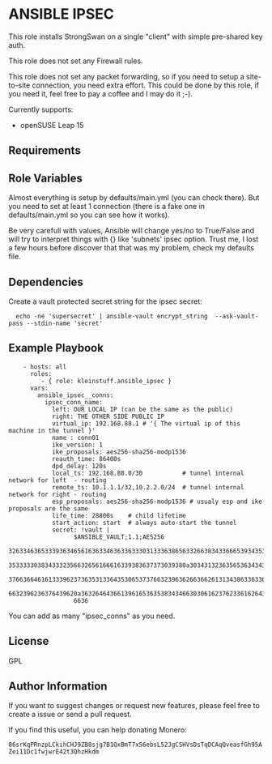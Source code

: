 ANSIBLE IPSEC
=========

This role installs StrongSwan on a single "client" with simple pre-shared key auth.

This role does not set any Firewall rules.

This role does not set any packet forwarding, so if you need to setup a site-to-site 
connection, you need extra effort. This could be done by this role, if you need it,
feel free to pay a coffee and I may do it ;-).

Currently supports:
* openSUSE Leap 15

Requirements
------------



Role Variables
--------------

Almost everything is setup by defaults/main.yml (you can check there).
But you need to set at least 1 connection (there is a fake one in 
defaults/main.yml so you can see how it works).

Be very carefull with values, Ansible will change yes/no to True/False and will 
try to interpret things with {} like 'subnets' ipsec option. Trust me, I lost
a few hours before discover that that was my problem, check my defaults file.

Dependencies
------------

Create a vault protected secret string for the ipsec secret:
```
  echo -ne 'supersecret' | ansible-vault encrypt_string  --ask-vault-pass --stdin-name 'secret'
```

Example Playbook
----------------

```
    - hosts: all
      roles:
         - { role: kleinstuff.ansible_ipsec }
      vars:
        ansible_ipsec__conns:
          ipsec_conn_name:
            left: OUR LOCAL IP (can be the same as the public)
            right: THE OTHER SIDE PUBLIC IP
            virtual_ip: 192.168.88.1 # '{ The virtual ip of this machine in the tunnel }'
            name : conn01
            ike_version: 1
            ike_proposals: aes256-sha256-modp1536
            reauth_time: 86400s
            dpd_delay: 120s
            local_ts: 192.168.88.0/30           # tunnel internal network for left  - routing
            remote_ts: 10.1.1.1/32,10.2.2.0/24  # tunnel internal network for right - routing
            esp_proposals: aes256-sha256-modp1536 # usualy esp and ike proposals are the same
            life_time: 28800s    # child lifetime
            start_action: start  # always auto-start the tunnel
            secret: !vault |
                  $ANSIBLE_VAULT;1.1;AES256
                  32633463653339363465616363346363363330313336386563326638343366653934353333346331
                  3533333038343332356632656166616339383637373039380a303431323635653634343339363831
                  37663664616133396237363531336435306537376632396362663662613134386336336665313838
                  6632396236376439620a363264643661396165363538343466303061623762336162643333373462
                  6636
```
You can add as many "ipsec_conns" as you need.

License
-------

GPL

Author Information
------------------

If you want to suggest changes or request new features, please feel free to create a issue or send a pull request.

If you find this useful, you can help donating Monero:

`86srKqPRnzpLCkihCHJ9ZB8sjg7B1QxBmT7xS6ebsL52JgCSHVsDsTqDCAqQveasfGh95AZei11Dc1fwjwrE42t3QhzHkdm`
